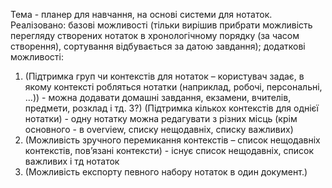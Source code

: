 Тема - планер для навчання, на основі системи для нотаток.
Реалізовано: базові можливості 
(тільки вирішив прибрати можливість перегляду створених нотаток в хронологічному порядку (за часом створення), сортування відбувається за датою завдання);
додаткові можливості: 
1) (Підтримка груп чи контекстів для нотаток – користувач задає, в якому контексті робляться нотатки (наприклад, робочі, персональні, …)) -
можна додавати домашні завдання, екзамени, вчителів, предмети, розклад і тд.
3?) (Підтримка кількох контекстів для однієї нотатки) - одну нотатку можна редагувати з різних місць (крім основного - в overview, списку нещодавніх, списку важливих)
4) (Можливість зручного перемикання контекстів – список нещодавніх контекстів, пов’язані контексти) - існує список нещодавніх, список важливих і тд нотаток
8) (Можливість експорту певного набору нотаток в один документ.)
